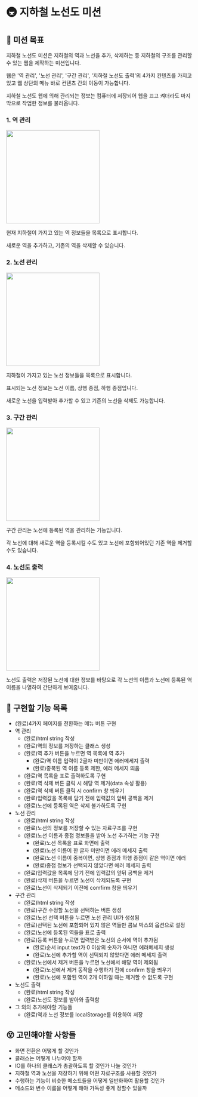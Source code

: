 # 🚇 지하철 노선도 미션

## 🎯 미션 목표

지하철 노선도 미션은 지하철의 역과 노선을 추가, 삭제하는 등 지하철의 구조를 관리할 수 있는 웹을 제작하는 미션입니다.

웹은 '역 관리', '노선 관리', '구간 관리', '지하철 노선도 출력'의 4가지 컨텐츠를 가지고 있고 웹 상단의 메뉴 바로 컨텐츠 간의 이동이 가능합니다.

지하철 노선도 웹에 의해 관리되는 정보는 컴퓨터에 저장되어 웹을 끄고 켜더라도 마지막으로 작업한 정보를 불러옵니다.

### 1. 역 관리

<image src="./images/stations-manager.png" width="250" />

현재 지하철이 가지고 있는 역 정보들을 목록으로 표시합니다.

새로운 역을 추가하고, 기존의 역을 삭제할 수 있습니다.

### 2. 노선 관리

<image src="./images/line-manager.png" width="250" /> 

지하철이 가지고 있는 노선 정보들을 목록으로 표시합니다.

표시되는 노선 정보는 노선 이름, 상행 종점, 하행 종점입니다.

새로운 노선을 입력받아 추가할 수 있고 기존의 노선을 삭제도 가능합니다.

### 3. 구간 관리

<image src="./images/section-manager.png" width="250" />

구간 관리는 노선에 등록된 역을 관리하는 기능입니다.

각 노선에 대해 새로운 역을 등록시킬 수도 있고 노선에 포함되어있던 기존 역을 제거할 수도 있습니다.

### 4. 노선도 출력

<image src="./images/map-print-manager.png" width="250" />

노선도 출력은 저장된 노선에 대한 정보를 바탕으로 각 노선의 이름과 노선에 등록된 역 이름을 나열하여 간단하게 보여줍니다.

## 📝 구현할 기능 목록

- (완료)4가지 페이지를 전환하는 메뉴 버튼 구현
- 역 관리
    - (완료)html string 작성
    - (완료)역의 정보를 저장하는 클래스 생성
    - (완료)역 추가 버튼을 누르면 역 목록에 역 추가
        - (완료)역 이름 입력이 2글자 미만이면 에러메세지 출력
        - (완료)중복된 역 이름 등록 제한, 에러 메세지 띄움
    - (완료)역 목록을 표로 출력하도록 구현
    - (완료)역 삭제 버튼 클릭 시 해당 역 제거(data 속성 활용)
    - (완료)역 삭제 버튼 클릭 시 confirm 창 띄우기
    - (완료)입력값을 목록에 담기 전에 입력값의 앞뒤 공백을 제거
    - (완료)노선에 등록된 역은 삭제 불가하도록 구현
- 노선 관리
    - (완료)html string 작성
    - (완료)노선의 정보를 저장할 수 있는 자료구조를 구현
    - (완료)노선 이름과 종점 정보들을 받아 노선 추가하는 기능 구현
        - (완료)노선 목록을 표로 화면에 출력
        - (완료)노선 이름이 한 글자 미만이면 에러 메세지 출력
        - (완료)노선 이름이 중복이면, 상행 종점과 하행 종점이 같은 역이면 에러
        - (완료)종점 정보가 선택되지 않았다면 에러 메세지 출력
    - (완료)입력값을 목록에 담기 전에 입력값의 앞뒤 공백을 제거
    - (완료)삭제 버튼을 누르면 노선이 삭제되도록 구현
    - (완료)노선이 삭제되기 이전에 comfirm 창을 띄우기
- 구간 관리
    - (완료)html string 작성
    - (완료)구간 수정할 노선을 선택하는 버튼 생성
    - (완료)노선 선택 버튼을 누르면 노선 관리 UI가 생성됨
    - (완료)선택된 노선에 포함되어 있지 않은 역들만 콤보 박스의 옵션으로 설정
    - (완료)노선에 등록된 역들을 표로 출력
    - (완료)등록 버튼을 누르면 입력받은 노선의 순서에 역이 추가됨
        - (완료)순서 input text가 0 이상의 숫자가 아니면 에러메세지 생성
        - (완료)노선에 추가할 역이 선택되지 않았다면 에러 메세지 출력
    - (완료)노선에서 제거 버튼을 누르면 노선에서 해당 역이 제외됨
        - (완료)노선에서 제거 동작을 수행하기 전에 confirm 창을 띄우기
        - (완료)노선에 포함된 역이 2개 이하일 때는 제거할 수 없도록 구현
- 노선도 출력
    - (완료)html string 작성
    - (완료)노선도 정보를 받아와 출력함
- 그 외의 추가해야할 기능들
    - (완료)역과 노선 정보를 localStorage를 이용하여 저장

## 😵 고민해야할 사항들

- 화면 전환은 어떻게 할 것인가
- 클래스는 어떻게 나누어야 할까
- IO를 하나의 클래스가 총괄하도록 할 것인가 나눌 것인가
- 지하철 역과 노선을 저장하기 위해 어떤 자료구조를 사용할 것인가
- 수행하는 기능이 비슷한 메소드들을 어떻게 일반화하여 활용할 것인가
- 메소드와 변수 이름을 어떻게 해야 가독성 좋게 정할수 있을까
